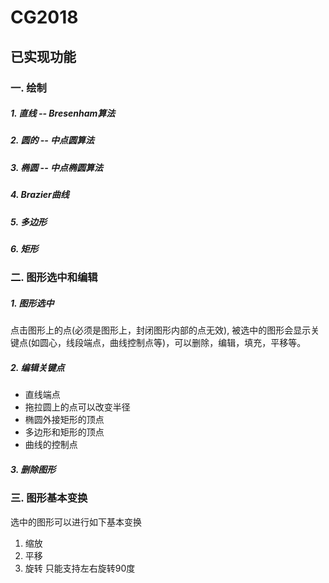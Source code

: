 # CG2018

## 已实现功能
### 一. 绘制
##### 1. 直线 -- Bresenham算法
##### 2. 圆的 -- 中点圆算法
##### 3. 椭圆 -- 中点椭圆算法
##### 4. Brazier曲线 
##### 5. 多边形 
##### 6. 矩形

### 二. 图形选中和编辑
##### 1. 图形选中
点击图形上的点(必须是图形上，封闭图形内部的点无效), 被选中的图形会显示关键点(如圆心，线段端点，曲线控制点等)，可以删除，编辑，填充，平移等。
##### 2. 编辑关键点
* 直线端点
* 拖拉圆上的点可以改变半径
* 椭圆外接矩形的顶点
* 多边形和矩形的顶点
* 曲线的控制点
##### 3. 删除图形

### 三. 图形基本变换
选中的图形可以进行如下基本变换
1. 缩放
2. 平移
3. 旋转
只能支持左右旋转90度
